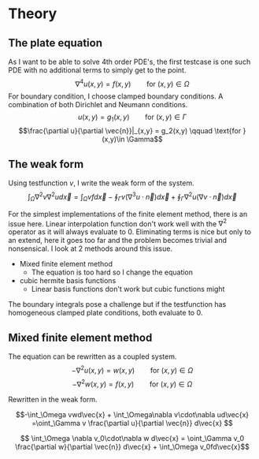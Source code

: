# Theory
## The plate equation
As I want to be able to solve 4th order PDE's, the first testcase is one such PDE with no additional terms to simply get to the point.
$$\nabla^4u(x,y) = f(x,y) \qquad \text{for } (x,y)\in \Omega$$
For boundary condition, I choose clamped boundary conditions. A combination of both Dirichlet and Neumann conditions.
$$u(x,y) = g_1(x,y) \qquad \text{for } (x,y)\in \Gamma$$
$$\frac{\partial u}{\partial \vec{n}}|_{x,y} = g_2(x,y) \qquad \text{for } (x,y)\in \Gamma$$

## The weak form
Using testfunction $v$, I write the weak form of the system.
$$\int_\Omega \nabla^2v\nabla^2u d\vec{x} = \int_\Omega vf d\vec{x} -
\oint_\Gamma v (\nabla^3u\cdot\vec{n}) d\vec{x}
+\oint_\Gamma \nabla^2u(\nabla v\cdot\vec{n})d\vec{x}$$

For the simplest implementations of the finite element method, there is an issue here. Linear interpolation function don't work well with the $\nabla^2$ operator as it will always evaluate to 0. Eliminating terms is nice but only to an extend, here it goes too far and the problem becomes trivial and nonsensical. I look at 2 methods around this issue.
- Mixed finite element method
  - The equation is too hard so I change the equation
- cubic hermite basis functions
  - Linear basis functions don't work but cubic functions might
 
The boundary integrals pose a challenge but if the testfunction has homogeneous clamped plate conditions, both evaluate to 0. 

## Mixed finite element method
The equation can be rewritten as a coupled system.
$$-\nabla^2u(x,y) = w(x,y) \qquad \text{for } (x,y)\in \Omega$$
$$-\nabla^2w(x,y) = f(x,y) \qquad \text{for } (x,y)\in \Omega$$

Rewritten in the weak form.

$$-\int_\Omega vwd\vec{x} + \int_\Omega\nabla v\cdot\nabla ud\vec{x}
    =\oint_\Gamma v  \frac{\partial u}{\partial \vec{n}} d\vec{x} $$
    
$$ \int_\Omega \nabla v_0\cdot\nabla w d\vec{x} =
    \oint_\Gamma v_0 \frac{\partial w}{\partial \vec{n}} d\vec{x} + \int_\Omega v_0fd\vec{x}$$

